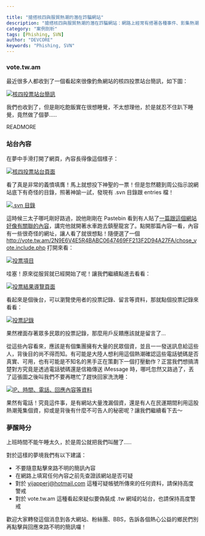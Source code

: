 ```yaml
---

title: "搶搭核四與服貿熱潮的潛在詐騙網站"
description: "搶搭核四與服貿熱潮的潛在詐騙網站：網路上經常有搭著各種事件、影集熱潮的詐騙分子在為非作歹，這次剛好我們夢到了一個案例，就讓我們來看看這是怎麼一回事吧！"
category: "案例剖析"
tags: [Phishing, SVN]
author: "DEVCORE"
keywords: "Phishing, SVN"
---
```



### vote.tw.am

最近很多人都收到了一個看起來很像釣魚網站的核四投票站台簡訊，如下圖：

[![核四投票站台簡訊](https://lh4.googleusercontent.com/1mICaXeUMYfM-dYj4k4_9IUx9COR_JNienon7uCmV6A=w640-h960-no "核四投票站台簡訊")](https://lh4.googleusercontent.com/1mICaXeUMYfM-dYj4k4_9IUx9COR_JNienon7uCmV6A=w640-h960-no)

我們也收到了，但是剛吃飽飯實在很想睡覺，不太想理他，於是就忍不住趴下睡覺，竟然做了個夢.....

READMORE

### 站台內容

在夢中手滑打開了網頁，內容長得像這個樣子：

[![核四投票站台頁面](https://lh5.googleusercontent.com/-7tfQUJc6KgA/U2n78VE73QI/AAAAAAAAAYM/DPkIs4YN26o/w1138-h551-no/2.vote.tw.am_votepage.png "核四投票站台頁面")](https://lh5.googleusercontent.com/-7tfQUJc6KgA/U2n78VE73QI/AAAAAAAAAYM/DPkIs4YN26o/w1138-h551-no/2.vote.tw.am_votepage.png)

看了真是非常的義憤填膺！馬上就想投下神聖的一票！但是忽然聽到周公指示說網站底下有奇怪的目錄，照著神諭一試，發現有 .svn 目錄跟 entries 檔！

[![.svn 目錄](https://lh5.googleusercontent.com/-3fhvgOCVCFM/U2ncN_N5-pI/AAAAAAAAAV8/0_CLdKmKGqY/w1138-h337-no/3.svn_entries.png ".svn 目錄")](https://lh5.googleusercontent.com/-3fhvgOCVCFM/U2ncN_N5-pI/AAAAAAAAAV8/0_CLdKmKGqY/w1138-h337-no/3.svn_entries.png)

這時候三太子哪吒剛好路過，說他剛剛在 Pastebin 看到有人貼了[一篇跟這個網站好像有關聯的內容](http://pastebin.com/4iEVWh24)，講完他就開著水車跑去鎮壓龍宮了。點開那篇內容一看，內容有一些很奇怪的網址，讓人看了就很想點！隨便選了一個 http://vote.tw.am/2N9E6V4E5R4BABC0647469FF213F2D94A27FA/chose_vote.include.php 打開來看：

[![投票項目](https://lh3.googleusercontent.com/-Sc_wLFVIvxE/U2ncOtHzfvI/AAAAAAAAAWI/plfXjqZyIuo/w1138-h406-no/4.vote.tw.am_homepage.png "投票項目")](https://lh3.googleusercontent.com/-Sc_wLFVIvxE/U2ncOtHzfvI/AAAAAAAAAWI/plfXjqZyIuo/w1138-h406-no/4.vote.tw.am_homepage.png)

哇塞！原來從服貿就已經開始了呢！讓我們繼續點進去看看：

[![投票結果導覽頁面](https://lh3.googleusercontent.com/-MYM6cr6quQA/U2ncOzrIF4I/AAAAAAAAAWg/hTfMXuiUtuQ/w1138-h455-no/5.vote.tw.am_navigation.png "投票結果導覽頁面")](https://lh3.googleusercontent.com/-MYM6cr6quQA/U2ncOzrIF4I/AAAAAAAAAWg/hTfMXuiUtuQ/w1138-h455-no/5.vote.tw.am_navigation.png)

看起來是個後台，可以瀏覽使用者的投票記錄、留言等資料，那就點個投票記錄來看看：

[![投票記錄](https://lh5.googleusercontent.com/-ZsqRx5Ozaso/U2ncO0-8QtI/AAAAAAAAAWc/FpWLh6APufI/w1138-h882-no/6.vote.tw.am_vote_record.png "投票記錄")](https://lh5.googleusercontent.com/-ZsqRx5Ozaso/U2ncO0-8QtI/AAAAAAAAAWc/FpWLh6APufI/w1138-h882-no/6.vote.tw.am_vote_record.png)

果然裡面存著眾多民眾的投票記錄，那麼用戶反饋應該就是留言了...

從這些內容看來，應該是有個集團擁有大量的民眾個資，並且一一發送訊息給這些人，背後目的尚不得而知。有可能是大陸人想利用這個熱潮確認這些電話號碼是否真實、可用，也有可能是不知名的黑手正在策劃下一個打壓動作？正當我們想搞清楚對方究竟是透過電話號碼還是信箱傳送 iMessage 時，哪吒忽然又路過了，丟了這張圖之後叫我們不要再瞎忙了趕快回家洗洗睡：

[![IP、時間、電話、回應內容等資料](https://lh5.googleusercontent.com/-UhhmGb1Smuc/U2nlje28okI/AAAAAAAAAXQ/XbRkf8djtqg/w951-h855-no/7.%25E8%25A9%2590%25E9%25A8%2599.png "IP、時間、電話、回應內容等資料")](https://lh5.googleusercontent.com/-UhhmGb1Smuc/U2nlje28okI/AAAAAAAAAXQ/XbRkf8djtqg/w951-h855-no/7.%25E8%25A9%2590%25E9%25A8%2599.png)

果然有電話！究竟這件事，是有網站大量洩漏個資，還是有人在民運期間利用這股熱潮蒐集個資，抑或是背後有什麼不可告人的秘密呢？讓我們繼續看下去～

### 夢醒時分

上班時間不能午睡太久，於是周公就把我們叫醒了.....

對於這樣的夢境我們有以下建議：

* 不要隨意點擊來路不明的簡訊內容
* 在網路上填寫任何內容之前先查證該網站是否可疑
* 對於 yijapperj@hotmail.com 這種可疑帳號所傳來的任何資料，請保持高度警戒
* 對於 vote.tw.am 這種看起來疑似要偽裝成 .tw 網域的站台，也請保持高度警戒

歡迎大家轉發這個消息到各大網站、粉絲團、BBS，告訴各個熱心公益的鄉民們別再點擊與回應來路不明的簡訊囉！